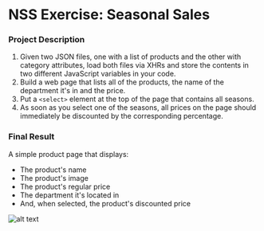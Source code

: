 # NSS Exercise: Seasonal Sales

### Project Description
1. Given two JSON files, one with a list of products and the other with category attributes, load both files via XHRs and store the contents in two different JavaScript variables in your code.
2. Build a web page that lists all of the products, the name of the department it's in and the price.
3. Put a `<select>` element at the top of the page that contains all seasons.
4. As soon as you select one of the seasons, all prices on the page should immediately be discounted by the corresponding percentage. 

### Final Result
A simple product page that displays:
* The product's name
* The product's image
* The product's regular price
* The department it's located in
* And, when selected, the product's discounted price

![alt text][example]

[example]: https://github.com/alexsanchez728/xhr-seasonal-sales/blob/master/readme-images/Season-sales-example-trimmed.gif "Seasonal Sales example gif"
